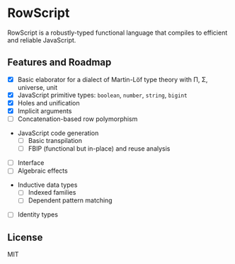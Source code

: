 # RowScript

RowScript is a robustly-typed functional language that compiles to efficient and reliable JavaScript.

## Features and Roadmap

* [x] Basic elaborator for a dialect of Martin-Löf type theory with Π, Σ, universe, unit
* [x] JavaScript primitive types: `boolean`, `number`, `string`, `bigint`
* [x] Holes and unification
* [x] Implicit arguments
* [ ] Concatenation-based row polymorphism
* JavaScript code generation
    * [ ] Basic transpilation
    * [ ] FBIP (functional but in-place) and reuse analysis
* [ ] Interface
* [ ] Algebraic effects
* Inductive data types
    * [ ] Indexed families
    * [ ] Dependent pattern matching
* [ ] Identity types

## License

MIT
